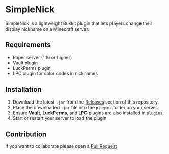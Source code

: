 # SimpleNick

SimpleNick is a lightweight Bukkit plugin that lets players change their display nickname on a Minecraft server.

## Requirements

- Paper server (1.16 or higher)
- Vault plugin
- LuckPerms plugin
- LPC plugin for color codes in nicknames

## Installation

1. Download the latest `.jar` from the [Releases](https://github.com/DrkkDev/SimpleNick/releases/) section of this repository.
2. Place the downloaded `.jar` file into the `plugins` folder on your server.
3. Ensure **Vault**, **LuckPerms**, and **LPC** plugins are also installed in `plugins`.
4. Start or restart your server to load the plugin.

## Contribution

If you want to collaborate please open a [Pull Request](https://github.com/DrkkDev/SimpleNick/pulls)
